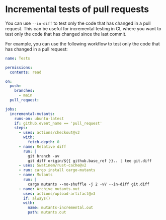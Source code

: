 # Incremental tests of pull requests

You can use `--in-diff` to test only the code that has changed in a pull request. This can be useful for incremental testing in CI, where you want to test only the code that has changed since the last commit.

For example, you can use the following workflow to test only the code that has changed in a pull request:

```yaml
name: Tests

permissions:
  contents: read

on:
  push:
    branches:
      - main
  pull_request:

jobs:
  incremental-mutants:
    runs-on: ubuntu-latest
    if: github.event_name == 'pull_request'
    steps:
      - uses: actions/checkout@v3
        with:
          fetch-depth: 0
      - name: Relative diff
        run: |
          git branch -av
          git diff origin/${{ github.base_ref }}.. | tee git.diff
      - uses: Swatinem/rust-cache@v2
      - run: cargo install cargo-mutants
      - name: Mutants
        run: |
          cargo mutants --no-shuffle -j 2 -vV --in-diff git.diff
      - name: Archive mutants.out
        uses: actions/upload-artifact@v3
        if: always()
        with:
          name: mutants-incremental.out
          path: mutants.out
```
